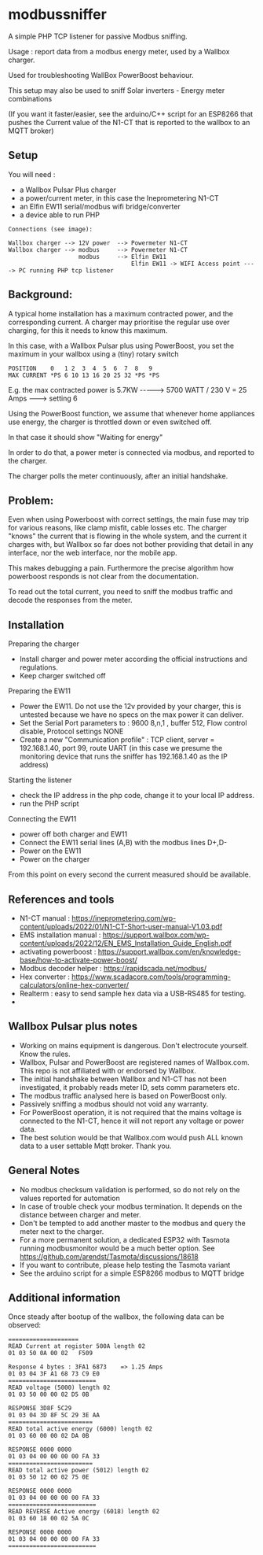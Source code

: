 modbussniffer
==============

A simple PHP TCP listener for passive Modbus sniffing. 

Usage : report data from a modbus energy meter, used by a Wallbox charger. 

Used for troubleshooting WallBox PowerBoost behaviour.

This setup may also be used to sniff Solar inverters - Energy meter combinations

(If you want it faster/easier, see the arduino/C++ script for an ESP8266 that pushes the Current value of the N1-CT that is reported to the wallbox to an MQTT broker)


Setup
--------------
You will need :

- a Wallbox Pulsar Plus charger
- a power/current meter, in this case the Ineprometering N1-CT
- an Elfin EW11 serial/modbus wifi bridge/converter
- a device able to run PHP

```
Connections (see image): 

Wallbox charger --> 12V power  --> Powermeter N1-CT
Wallbox charger --> modbus     --> Powermeter N1-CT
                    modbus     --> Elfin EW11
                                   Elfin EW11 -> WIFI Access point ----> PC running PHP tcp listener
```

Background:
--------------
A typical home installation has a maximum contracted power, and the corresponding current.
A charger may prioritise the regular use over charging, for this it needs to know this maximum.

In this case, with a Wallbox Pulsar plus using PowerBoost, you set the maximum in your wallbox using a (tiny) rotary switch

```
POSITION    0   1 2  3  4  5  6  7  8   9
MAX CURRENT *PS 6 10 13 16 20 25 32 *PS *PS
```
E.g. the max contracted power is 5.7KW -----> 5700 WATT / 230 V = 25 Amps ---> setting 6  

Using the PowerBoost function, we assume that whenever home appliances use energy, the charger is throttled down or even switched off. 

In that case it should show "Waiting for energy"

In order to do that, a power meter is connected via modbus, and reported to the charger.

The charger polls the meter continuously, after an initial handshake.

Problem:
--------------
Even when using Powerboost with correct settings, the main fuse may trip for various reasons, like clamp misfit, cable losses etc. 
The charger "knows" the current that is flowing in the whole system, and the current it charges with, 
but Wallbox so far does not bother providing that detail in any interface, nor the web interface, nor the mobile app.

This makes debugging a pain. Furthermore the precise algorithm how powerboost responds is not clear from the documentation.

To read out the total current, you need to sniff the modbus traffic and decode the responses from the meter.

Installation
--------------

Preparing the charger
- Install charger and power meter according the official instructions and regulations.
- Keep charger switched off

Preparing the EW11
- Power the EW11. Do not use the 12v provided by your charger, this is untested because we have no specs on the max power it can deliver.
- Set the Serial Port parameters to : 9600 8,n,1 , buffer 512, Flow control disable, Protocol settings NONE
- Create a new "Communication profile" : TCP client, server = 192.168.1.40, port 99, route UART (in this case we presume the monitoring device that runs the sniffer has 192.168.1.40 as the IP address) 

Starting the listener
- check the IP address in the php code, change it to your local IP address. 
- run the PHP script

Connecting the EW11 
- power off both charger and EW11
- Connect the EW11 serial lines (A,B) with the modbus lines D+,D-
- Power on the EW11
- Power on the charger

From this point on every second the current measured should be available.

References and tools
-----------
- N1-CT manual :  https://ineprometering.com/wp-content/uploads/2022/01/N1-CT-Short-user-manual-V1.03.pdf
- EMS installation manual : https://support.wallbox.com/wp-content/uploads/2022/12/EN_EMS_Installation_Guide_English.pdf
- activating powerboost : https://support.wallbox.com/en/knowledge-base/how-to-activate-power-boost/
- Modbus decoder helper : https://rapidscada.net/modbus/
- Hex converter : https://www.scadacore.com/tools/programming-calculators/online-hex-converter/
- Realterm : easy to send sample hex data via a USB-RS485 for testing.
- 

Wallbox Pulsar plus notes
-----
- Working on mains equipment is dangerous. Don't electrocute yourself. Know the rules.
- Wallbox, Pulsar and PowerBoost are registered names of Wallbox.com. This repo is not affiliated with or endorsed by Wallbox.
- The initial handshake between Wallbox and N1-CT has not been investigated, it probably reads meter ID, sets comm parameters etc.
- The modbus traffic analysed here is based on PowerBoost only.
- Passively sniffing a modbus should not void any warranty.
- For PowerBoost operation, it is not required that the mains voltage is connected to the N1-CT, hence it will not report any voltage or power data.
- The best solution would be that Wallbox.com would push ALL known data to a user settable Mqtt broker. Thank you.

General Notes
-------------
- No modbus checksum validation is performed, so do not rely on the values reported for automation
- In case of trouble check your modbus termination. It depends on the distance between charger and meter.
- Don't be tempted to add another master to the modbus and query the meter next to the charger. 
- For a more permanent solution, a dedicated ESP32 with Tasmota running modbusmonitor would be a much better option. See https://github.com/arendst/Tasmota/discussions/18618 
- If you want to contribute, please help testing the Tasmota variant
- See the arduino script for a simple ESP8266 modbus to MQTT bridge


Additional information
----------------------
Once steady after bootup of the wallbox, the following data can be observed:
```
====================
READ Current at register 500A length 02 
01 03 50 0A 00 02   F509 

Response 4 bytes : 3FA1 6873 	=> 1.25 Amps
01 03 04 3F A1 68 73 C9 E0 
=========================
READ voltage (5000) length 02
01 03 50 00 00 02 D5 0B 

RESPONSE 3D8F 5C29 
01 03 04 3D 8F 5C 29 3E AA 
========================
READ total active energy (6000) length 02
01 03 60 00 00 02 DA 0B 

RESPONSE 0000 0000
01 03 04 00 00 00 00 FA 33 
========================
READ total active power (5012) length 02
01 03 50 12 00 02 75 0E 

RESPONSE 0000 0000
01 03 04 00 00 00 00 FA 33 
=========================
READ REVERSE Active energy (6018) length 02
01 03 60 18 00 02 5A 0C 

RESPONSE 0000 0000
01 03 04 00 00 00 00 FA 33
=========================
```

